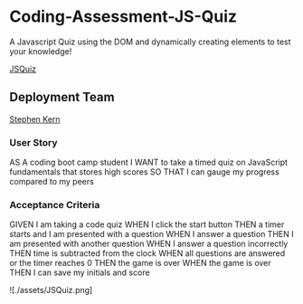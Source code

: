 # Coding-Assessment-JS-Quiz

A Javascript Quiz using the DOM and dynamically creating elements to test your knowledge!

[JSQuiz](https://stephen-kern.github.io/JS-Quiz/)

## Deployment Team 

[Stephen Kern](https://github.com/stephen-kern)


### User Story

AS A coding boot camp student
I WANT to take a timed quiz on JavaScript fundamentals that stores high scores
SO THAT I can gauge my progress compared to my peers

### Acceptance Criteria

GIVEN I am taking a code quiz
WHEN I click the start button
THEN a timer starts and I am presented with a question
WHEN I answer a question
THEN I am presented with another question
WHEN I answer a question incorrectly
THEN time is subtracted from the clock
WHEN all questions are answered or the timer reaches 0
THEN the game is over
WHEN the game is over
THEN I can save my initials and score

![./assets/JSQuiz.png]